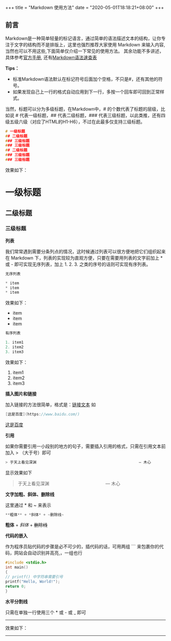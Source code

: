 +++
title = "Markdown 使用方法"
date = "2020-05-01T18:18:21+08:00"
+++

## 前言

Markdown是一种简单轻量的标记语言，通过简单的语法描述文本的结构，让你专注于文字的结构而不是排版上，这里也强烈推荐大家使用 Markdown 来输入内容, 当然也可以不用这些,下面简单仅介绍一下常见的使用方法。
其余功能不多讲述，具体参考[官方手册](https://www.markdownguide.org/), 还有[Markdown语法速查表](https://markdown.com.cn/cheat-sheet.html#%E6%80%BB%E8%A7%88)

**Tips：**

- 标准Markdown语法默认在标记符号后面加个空格，不只是#，还有其他的符号。
- 如果发现自己上一行的格式自动应用到下一行，多按一个回车即可回到正常样式。


当然，标题可以分为多级标题，在Markdown中，# 的个数代表了标题的层级，比如说 # 代表一级标题，## 代表二级标题，### 代表三级标题，以此类推，还有四级五级六级（对应了HTML的H1-H6），不过在此最多仅支持三级标题。

```c
# 一级标题
## 二级标题
### 三级标题
### 三级标题
## 二级标题
### 三级标题
### 三级标题
```

效果如下：


# 一级标题


## 二级标题


### 三级标题



**列表**

我们常常遇到需要分条列点的情况，这时候通过列表可以很方便地把它们组织起来 在 Markdown 下，列表的实现较为直观方便，只要在需要用列表的文字前加上 * 或 - 即可实现无序列表，加上 1. 2. 3. 之类的序号的话则可实现有序列表。

```c
无序列表

* item
* item
* item
```

效果如下：

- item
- item
- item

```c
有序列表

1. item1
2. item2
3. item3
```

效果如下：

1. item1
2. item2
3. item3

**插入图片和链接**

加入链接的方法很简单，格式是：[链接文本](链接地址) 如

```c
[这是百度](https://www.baidu.com/)
```

[这是百度](https://www.baidu.com/)


**引用**

如果你需要引用一小段别的地方的句子，需要插入引用的格式，只需在引用文本前加入 > （大于号）即可

```c
> 于天上看见深渊                                             — 木心
```
显示效果如下
>    于天上看见深渊                                                  — 木心


**文字加粗、斜体、删除线**

这里通过 * 和 ~ 来表示

```c
**粗体** + *斜体* + ~删除线~
```

**粗体** + _斜体_ + ~~删除线~~

**代码的嵌入**

作为程序员贴代码的步骤是必不可少的，插代码的话，可用两组 ``` 来包裹你的代码，网站会自动识别并高亮,，一组也行

```c
#include <stdio.h>
int main()
{
// printf() 中字符串需要引号
printf("Hello, World!");
return 0;
}
```

**水平分割线**

只需在单独一行使用三个 * 或 - 或 _ 即可

---

效果如下：

---

